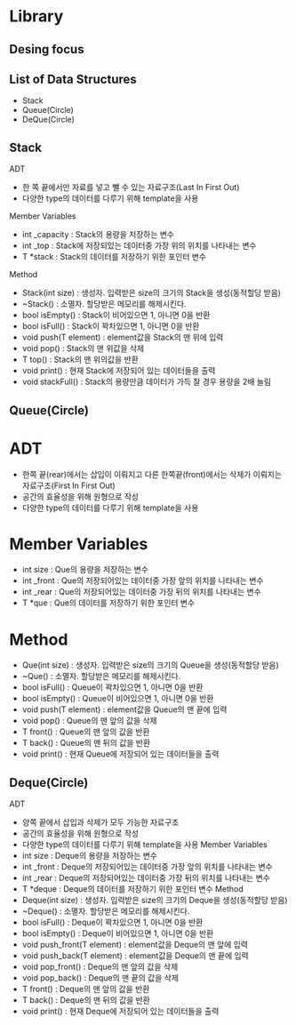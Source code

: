 Library
========
Desing focus
-------------
List of Data Structures
-------------
* Stack
* Queue(Circle)
* DeQue(Circle)


Stack
-------------
ADT
* 한 쪽 끝에서만 자료를 넣고 뺄 수 있는 자료구조(Last In First Out)
* 다양한 type의 데이터를 다루기 위해 template을 사용

Member Variables
* int _capacity : Stack의 용량을 저장하는 변수
* int _top : Stack에 저장되있는 데이터중 가장 위의 위치를 나타내는 변수
* T *stack : Stack의 데이터를 저장하기 위한 포인터 변수

Method
* Stack(int size) : 생성자. 입력받은 size의 크기의 Stack을 생성(동적할당 받음)
* ~Stack() : 소멸자. 할당받은 메모리를 해제시킨다.
* bool isEmpty() : Stack이 비어있으면 1, 아니면 0을 반환
* bool isFull() : Stack이 꽉차있으면 1, 아니면 0을 반환
* void push(T element) : element값을 Stack의 맨 위에 입력
* void pop() : Stack의 맨 위값을 삭제
* T top() : Stack의 맨 위의값을 반환
* void print() : 현재 Stack에 저장되어 있는 데이터들을 출력
* void stackFull() : Stack의 용량만큼 데이터가 가득 찰 경우 용량을 2배 늘림

Queue(Circle)
-------------
# ADT
* 한쪽 끝(rear)에서는 삽입이 이뤄지고 다른 한쪽끝(front)에서는 삭제가 이뤄지는 자료구조(First In First Out)
* 공간의 효율성을 위해 원형으로 작성
* 다양한 type의 데이터를 다루기 위해 template을 사용
# Member Variables
* int size : Que의 용량을 저장하는 변수
* int _front : Que의 저장되어있는 데이터중 가장 앞의 위치를 나타내는 변수
* int _rear : Que의 저장되어있는 데이터중 가장 뒤의 위치를 나타내는 변수
* T *que : Que의 데이터를 저장하기 위한 포인터 변수
# Method
* Que(int size) : 생성자. 입력받은 size의 크기의 Queue을 생성(동적할당 받음)
* ~Que() : 소멸자. 할당받은 메모리를 해제시킨다.
* bool isFull() : Queue이 꽉차있으면 1, 아니면 0을 반환
* bool isEmpty() : Queue이 비어있으면 1, 아니면 0을 반환
* void push(T element) : element값을 Queue의 맨 끝에 입력
* void pop() : Queue의 맨 앞의 값을 삭제
* T front() : Queue의 맨 앞의 값을 반환
* T back() : Queue의 맨 뒤의 값을 반환
* void print() : 현재 Queue에 저장되어 있는 데이터들을 출력


Deque(Circle)
-------------
ADT
* 양쪽 끝에서 삽입과 삭제가 모두 가능한 자료구조
* 공간의 효율성을 위해 원형으로 작성
* 다양한 type의 데이터를 다루기 위해 template을 사용
Member Variables
* int size : Deque의 용량을 저장하는 변수
* int _front : Deque의 저장되어있는 데이터중 가장 앞의 위치를 나타내는 변수
* int _rear : Deque의 저장되어있는 데이터중 가장 뒤의 위치를 나타내는 변수
* T *deque : Deque의 데이터를 저장하기 위한 포인터 변수
Method
* Deque(int size) : 생성자. 입력받은 size의 크기의 Deque을 생성(동적할당 받음)
* ~Deque() : 소멸자. 할당받은 메모리를 해제시킨다.
* bool isFull() : Deque이 꽉차있으면 1, 아니면 0을 반환
* bool isEmpty() : Deque이 비어있으면 1, 아니면 0을 반환
* void push_front(T element) : element값을 Deque의 맨 앞에 입력
* void push_back(T element) : element값을 Deque의 맨 끝에 입력
* void pop_front() : Deque의 맨 앞의 값을 삭제
* void pop_back() : Deque의 맨 끝의 값을 삭제
* T front() : Deque의 맨 앞의 값을 반환
* T back() : Deque의 맨 뒤의 값을 반환
* void print() : 현재 Deque에 저장되어 있는 데이터들을 출력